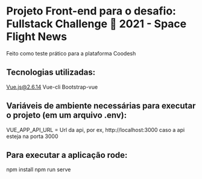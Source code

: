 # Projeto Front-end para o desafio: Fullstack Challenge 🏅 2021 - Space Flight News
Feito como teste prático para a plataforma Coodesh

## Tecnologias utilizadas:
Vue.js@2.6.14
Vue-cli
Bootstrap-vue

## Variáveis de ambiente necessárias para executar o projeto (em um arquivo .env):
VUE_APP_API_URL = Url da api, por ex, http://localhost:3000 caso a api esteja na porta 3000

## Para executar a aplicação rode:
npm install
npm run serve